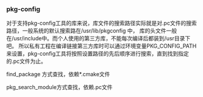  
 ### pkg-config
 对于支持pkg-config工具的库来说，库文件的搜索路径实际就是对.pc文件的搜索路径，一般系统的默认搜索路在/usr/lib/pkgconfig 中，
 库的头文件一般在/usr/include中。而个人使用的第三方库，不能每次编译后都装到/usr目录下吧。
 所以私有工程在编译链接第三方库时可以通过环境变量PKG_CONFIG_PATH来设置，pkg-config工具将按照设置路径的先后顺序进行搜索，直到找到指定的.pc文件为止。
 
find_package 方式查找，依赖*.cmake文件

pkg_search_module方式查找，依赖.pc文件

